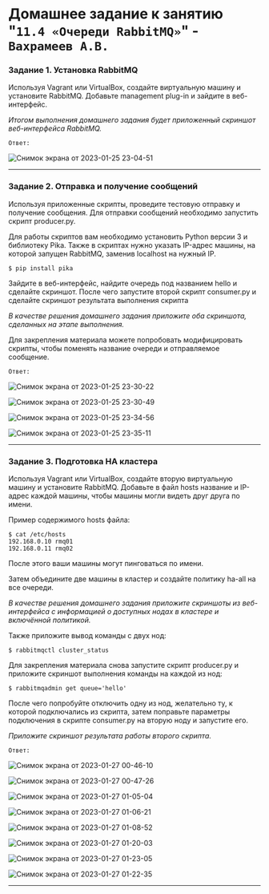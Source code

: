 # Домашнее задание к занятию "`11.4 «Очереди RabbitMQ»`" - `Вахрамеев А.В.`

### Задание 1. Установка RabbitMQ

Используя Vagrant или VirtualBox, создайте виртуальную машину и установите RabbitMQ.
Добавьте management plug-in и зайдите в веб-интерфейс.

*Итогом выполнения домашнего задания будет приложенный скриншот веб-интерфейса RabbitMQ.*

`Ответ:`

![Снимок экрана от 2023-01-25 23-04-51](https://user-images.githubusercontent.com/75438030/214940646-850215a8-468d-40cb-a0c2-ce8b3c2f8369.png)


---

### Задание 2. Отправка и получение сообщений

Используя приложенные скрипты, проведите тестовую отправку и получение сообщения.
Для отправки сообщений необходимо запустить скрипт producer.py.

Для работы скриптов вам необходимо установить Python версии 3 и библиотеку Pika.
Также в скриптах нужно указать IP-адрес машины, на которой запущен RabbitMQ, заменив localhost на нужный IP.

```shell script
$ pip install pika
```

Зайдите в веб-интерфейс, найдите очередь под названием hello и сделайте скриншот.
После чего запустите второй скрипт consumer.py и сделайте скриншот результата выполнения скрипта

*В качестве решения домашнего задания приложите оба скриншота, сделанных на этапе выполнения.*

Для закрепления материала можете попробовать модифицировать скрипты, чтобы поменять название очереди и отправляемое сообщение.

`Ответ:`

![Снимок экрана от 2023-01-25 23-30-22](https://user-images.githubusercontent.com/75438030/214940922-b808bd65-40a8-4e77-a9e0-01c5016c631f.png)

![Снимок экрана от 2023-01-25 23-30-49](https://user-images.githubusercontent.com/75438030/214941030-2d872b81-e68c-47f7-8fc6-1c844e31ffe8.png)

![Снимок экрана от 2023-01-25 23-34-56](https://user-images.githubusercontent.com/75438030/214941051-1f3a1527-406a-4cf7-a7d3-6fc104756ab5.png)

![Снимок экрана от 2023-01-25 23-35-11](https://user-images.githubusercontent.com/75438030/214941061-bc40fb85-1425-4f65-8cdd-71c260e1b9f0.png)

---

### Задание 3. Подготовка HA кластера

Используя Vagrant или VirtualBox, создайте вторую виртуальную машину и установите RabbitMQ.
Добавьте в файл hosts название и IP-адрес каждой машины, чтобы машины могли видеть друг друга по имени.

Пример содержимого hosts файла:
```shell script
$ cat /etc/hosts
192.168.0.10 rmq01
192.168.0.11 rmq02
```
После этого ваши машины могут пинговаться по имени.

Затем объедините две машины в кластер и создайте политику ha-all на все очереди.

*В качестве решения домашнего задания приложите скриншоты из веб-интерфейса с информацией о доступных нодах в кластере и включённой политикой.*

Также приложите вывод команды с двух нод:

```shell script
$ rabbitmqctl cluster_status
```

Для закрепления материала снова запустите скрипт producer.py и приложите скриншот выполнения команды на каждой из нод:

```shell script
$ rabbitmqadmin get queue='hello'
```

После чего попробуйте отключить одну из нод, желательно ту, к которой подключались из скрипта, затем поправьте параметры подключения в скрипте consumer.py на вторую ноду и запустите его.

*Приложите скриншот результата работы второго скрипта.*

`Ответ:`

![Снимок экрана от 2023-01-27 00-46-10](https://user-images.githubusercontent.com/75438030/214957828-21fd0cbf-44d2-4507-8de9-bbcb711b0b9f.png)

![Снимок экрана от 2023-01-27 00-47-26](https://user-images.githubusercontent.com/75438030/214957940-8acc4312-0692-47c3-a786-cba72aa32b7d.png)

![Снимок экрана от 2023-01-27 01-05-04](https://user-images.githubusercontent.com/75438030/214961169-89c642b3-3d51-4e45-b6ef-031baca32856.png)

![Снимок экрана от 2023-01-27 01-06-21](https://user-images.githubusercontent.com/75438030/214961339-b6f8476b-cec8-488d-a377-c29657ba0091.png)

![Снимок экрана от 2023-01-27 01-08-52](https://user-images.githubusercontent.com/75438030/214961805-fe486976-c819-48ca-931f-8a39ecf1c4be.png)

![Снимок экрана от 2023-01-27 01-20-03](https://user-images.githubusercontent.com/75438030/214964189-e8a838de-b558-4bf3-b3c5-659dd6a60bc9.png)

![Снимок экрана от 2023-01-27 01-23-05](https://user-images.githubusercontent.com/75438030/214964279-6cb6cbf9-af33-4f01-811f-8c6c21ca99ea.png)

![Снимок экрана от 2023-01-27 01-22-35](https://user-images.githubusercontent.com/75438030/214964296-f564d5f2-5fb2-40ee-8c00-bfb81cc000c9.png)

---




